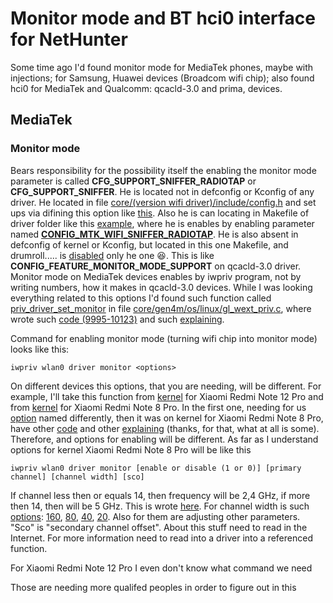 # Monitor mode and BT hci0 interface for NetHunter

Some time ago I'd found monitor mode for MediaTek phones, maybe with injections; for Samsung, Huawei devices (Broadcom wifi chip); also found hci0 for MediaTek and Qualcomm: qcacld-3.0 and prima, devices.

## MediaTek
### Monitor mode
Bears responsibility for the possibility itself the enabling the monitor mode parameter is called **CFG_SUPPORT_SNIFFER_RADIOTAP** or **CFG_SUPPORT_SNIFFER**. He is located not in defconfig or Kconfig of any driver. He located in file [core/(version wifi driver)/include/config.h](https://github.com/Saikrishna1504/kernel_xiaomi_mt6785/blob/c4bc51e7045829685946c0c1ceb9b9d2dc758b29/drivers/misc/mediatek/connectivity/wlan/core/gen4m/include/config.h) and set ups via difining this option like [this](https://github.com/Saikrishna1504/kernel_xiaomi_mt6785/blob/c4bc51e7045829685946c0c1ceb9b9d2dc758b29/drivers/misc/mediatek/connectivity/wlan/core/gen4m/include/config.h#L1087). Also he is can locating in Makefile of driver folder like this [example](https://github.com/Coconutat/android_kernel_xiaomi_ruby_exp/blob/0c83ba51e8db2ddb7d37f3bca90cc846896079bd/drivers/misc/mediatek/connectivity/wlan/core/gen4m/Makefile#L301), where he is enables by enabling parameter named [**CONFIG_MTK_WIFI_SNIFFER_RADIOTAP**](https://github.com/Coconutat/android_kernel_xiaomi_ruby_exp/blob/0c83ba51e8db2ddb7d37f3bca90cc846896079bd/drivers/misc/mediatek/connectivity/wlan/core/gen4m/Makefile#L300C9-L300C41). He is also absent in defconfig of kernel or Kconfig, but located in this one Makefile, and drumroll..... is [disabled](https://github.com/Coconutat/android_kernel_xiaomi_ruby_exp/blob/0c83ba51e8db2ddb7d37f3bca90cc846896079bd/drivers/misc/mediatek/connectivity/wlan/core/gen4m/Makefile#L225) only he one 😆. This is like **CONFIG_FEATURE_MONITOR_MODE_SUPPORT** on qcacld-3.0 driver. Monitor mode on MediaTek devices enables by iwpriv program, not by writing numbers, how it makes in qcacld-3.0 devices. While I was looking everything related to this options I'd found such function called [priv_driver_set_monitor](https://github.com/Saikrishna1504/kernel_xiaomi_mt6785/blob/c4bc51e7045829685946c0c1ceb9b9d2dc758b29/drivers/misc/mediatek/connectivity/wlan/core/gen4m/os/linux/gl_wext_priv.c#L9962) in file [core/gen4m/os/linux/gl_wext_priv.c](https://github.com/Saikrishna1504/kernel_xiaomi_mt6785/blob/udc/drivers/misc/mediatek/connectivity/wlan/core/gen4m/os/linux/gl_wext_priv.c), where wrote such [code (9995-10123)](https://github.com/Saikrishna1504/kernel_xiaomi_mt6785/blob/c4bc51e7045829685946c0c1ceb9b9d2dc758b29/drivers/misc/mediatek/connectivity/wlan/core/gen4m/os/linux/gl_wext_priv.c#L9995) and such [explaining](https://github.com/Saikrishna1504/kernel_xiaomi_mt6785/blob/c4bc51e7045829685946c0c1ceb9b9d2dc758b29/drivers/misc/mediatek/connectivity/wlan/core/gen4m/os/linux/gl_wext_priv.c#L10119).

Command for enabling monitor mode (turning wifi chip into monitor mode) looks like this:

`iwpriv wlan0 driver monitor <options>`

On different devices this options, that you are needing, will be different. For example, I'll take this function from [kernel](https://github.com/Coconutat/android_kernel_xiaomi_ruby_exp/tree/MUI14-KernelSU) for Xiaomi Redmi Note 12 Pro and from [kernel](https://github.com/Saikrishna1504/kernel_xiaomi_mt6785/tree/udc) for Xiaomi Redmi Note 8 Pro. In the first one, needing for us [option](https://github.com/Coconutat/android_kernel_xiaomi_ruby_exp/blob/0c83ba51e8db2ddb7d37f3bca90cc846896079bd/drivers/misc/mediatek/connectivity/wlan/core/gen4m/os/linux/gl_wext_priv.c#L8230) named differently, then it was on kernel for Xiaomi Redmi Note 8 Pro, have other [code](https://github.com/Coconutat/android_kernel_xiaomi_ruby_exp/blob/0c83ba51e8db2ddb7d37f3bca90cc846896079bd/drivers/misc/mediatek/connectivity/wlan/core/gen4m/os/linux/gl_wext_priv.c#L8253) and other [explaining](https://github.com/Coconutat/android_kernel_xiaomi_ruby_exp/blob/0c83ba51e8db2ddb7d37f3bca90cc846896079bd/drivers/misc/mediatek/connectivity/wlan/core/gen4m/os/linux/gl_wext_priv.c#L8289) (thanks, for that, what at all is some). Therefore, and options for enabling will be different. As far as I understand options for kernel Xiaomi Redmi Note 8 Pro will be like this

`iwpriv wlan0 driver monitor [enable or disable (1 or 0)] [primary channel] [channel width] [sco]`

If channel less then or equals 14, then frequency will be 2,4 GHz, if more then 14, then will be 5 GHz. This is wrote [here](https://github.com/Saikrishna1504/kernel_xiaomi_mt6785/blob/c4bc51e7045829685946c0c1ceb9b9d2dc758b29/drivers/misc/mediatek/connectivity/wlan/core/gen4m/os/linux/gl_wext_priv.c#L10022). For channel width is such [options](https://github.com/Saikrishna1504/kernel_xiaomi_mt6785/blob/c4bc51e7045829685946c0c1ceb9b9d2dc758b29/drivers/misc/mediatek/connectivity/wlan/core/gen4m/os/linux/gl_wext_priv.c#L10033): [160](https://github.com/Saikrishna1504/kernel_xiaomi_mt6785/blob/c4bc51e7045829685946c0c1ceb9b9d2dc758b29/drivers/misc/mediatek/connectivity/wlan/core/gen4m/os/linux/gl_wext_priv.c#L10033), [80](https://github.com/Saikrishna1504/kernel_xiaomi_mt6785/blob/c4bc51e7045829685946c0c1ceb9b9d2dc758b29/drivers/misc/mediatek/connectivity/wlan/core/gen4m/os/linux/gl_wext_priv.c#L10046), [40](https://github.com/Saikrishna1504/kernel_xiaomi_mt6785/blob/c4bc51e7045829685946c0c1ceb9b9d2dc758b29/drivers/misc/mediatek/connectivity/wlan/core/gen4m/os/linux/gl_wext_priv.c#L10066), [20](https://github.com/Saikrishna1504/kernel_xiaomi_mt6785/blob/c4bc51e7045829685946c0c1ceb9b9d2dc758b29/drivers/misc/mediatek/connectivity/wlan/core/gen4m/os/linux/gl_wext_priv.c#L10072). Also for them are adjusting other parameters. "Sco" is "secondary channel offset". About this stuff need to read in the Internet. For more information need to read into a driver into a referenced function.

For Xiaomi Redmi Note 12 Pro I even don't know what command we need

Those are needing more qualifed peoples in order to figure out in this
